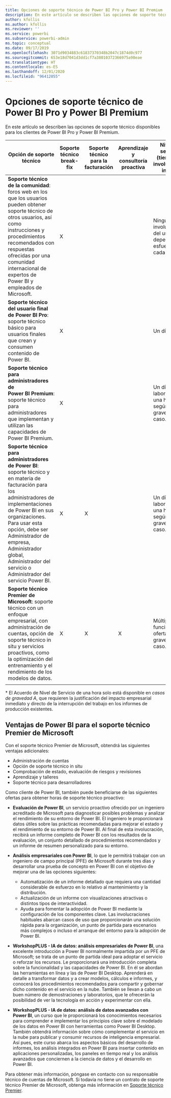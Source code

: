 ```yaml
---
title: Opciones de soporte técnico de Power BI Pro y Power BI Premium
description: En este artículo se describen las opciones de soporte técnico disponibles para los clientes de Power BI Pro y Power BI Premium.
author: kfollis
ms.author: kfollis
ms.reviewer: ''
ms.service: powerbi
ms.subservice: powerbi-admin
ms.topic: conceptual
ms.date: 09/17/2019
ms.openlocfilehash: 3071d9034883c61837370348b2047c1874d0c977
ms.sourcegitcommit: 653e18d7041d3dd1cf7a38010372366975a98eae
ms.translationtype: HT
ms.contentlocale: es-ES
ms.lasthandoff: 12/01/2020
ms.locfileid: "96412055"
---
```

# <a name="power-bi-pro-and-power-bi-premium-support-options"></a>Opciones de soporte técnico de Power BI Pro y Power BI Premium

En este artículo se describen las opciones de soporte técnico disponibles para los clientes de Power BI Pro y Power BI Premium.

| **Opción de soporte técnico** | **Soporte técnico break-fix** | **Soporte técnico para la facturación** | **Aprendizaje y consultoría proactiva** | **Nivel de servicio <br>(tiempo de involucración inicial)** | **Canal de soporte técnico** |
| --- | --- | --- | --- | --- | --- |
| **Soporte técnico de la comunidad**: foros web en los que los usuarios pueden obtener soporte técnico de otros usuarios, así como instrucciones y procedimientos recomendados con respuestas ofrecidas por una comunidad internacional de expertos de Power BI y empleados de Microsoft. | X |   |   | Ninguno; la involucración del usuario depende del esfuerzo de cada uno. | [Comunidad de Power BI](https://community.powerbi.com) |
| **Soporte técnico del usuario final de Power BI Pro**: soporte técnico básico para usuarios finales que crean y consumen contenido de Power BI. | X |   |   | Un día hábil. | [Sitio de soporte técnico de Power BI](https://support.powerbi.com)  |
| **Soporte técnico para administradores de Power BI Premium**: soporte técnico para administradores que implementan y utilizan las capacidades de Power BI Premium. | X |   |   | Un día laborable o una hora, según la gravedad del caso.\* | [Sitio de soporte técnico de Power BI](https://support.powerbi.com)<br>OR<br>[Centro de administración de Microsoft 365](https://portal.office.com/adminportal)<br>OR<br> Teléfono |
| **Soporte técnico para administradores de Power BI**: soporte técnico y en materia de facturación para los administradores de implementaciones de Power BI en sus organizaciones.  Para usar esta opción, debe ser Administrador de empresa, Administrador global, Administrador del servicio o Administrador del servicio Power BI. | X | X |   | Un día laborable o una hora, según la gravedad del caso.\* | [Centro de administración de Microsoft 365](https://portal.office.com/adminportal)<br>OR<br> Teléfono |
| **Soporte técnico Premier de Microsoft**: soporte técnico con un enfoque empresarial, con administración de cuentas, opción de soporte técnico in situ y servicios proactivos, como la optimización del entrenamiento y el rendimiento de los modelos de datos. | X | X | X | Múltiples, en función de la oferta y la gravedad del caso.\* | Responsable técnico de cuentas <br>OR<br> [Centro de administración de Microsoft 365](https://portal.office.com/adminportal) |
| | | | | | |

\* El Acuerdo de Nivel de Servicio de una hora solo está disponible en _casos de gravedad A_, que requieren la justificación del impacto empresarial inmediato y directo de la interrupción del trabajo en los informes de producción existentes.

## <a name="power-bi-benefits-for-microsoft-premier-support"></a>Ventajas de Power BI para el soporte técnico Premier de Microsoft

Con el soporte técnico Premier de Microsoft, obtendrá las siguientes ventajas adicionales:

- Administración de cuentas
- Opción de soporte técnico in situ
- Comprobación de estado, evaluación de riesgos y revisiones
- Aprendizaje y talleres
- Soporte técnico para desarrolladores

Como cliente de Power BI, también puede beneficiarse de las siguientes ofertas para obtener horas de soporte técnico proactivo:

 - **Evaluación de Power BI**, un servicio proactivo ofrecido por un ingeniero acreditado de Microsoft para diagnosticar posibles problemas y analizar el rendimiento de su entorno de Power BI. El ingeniero le proporcionará datos útiles sobre las prácticas recomendadas para mejorar el estado y el rendimiento de su entorno de Power BI. Al final de esta involucración, recibirá un informe completo de Power BI con los resultados de la evaluación, un conjunto detallado de procedimientos recomendados y un informe de resumen personalizado para su entorno.

 - **Análisis empresariales con Power BI**, lo que le permitirá trabajar con un ingeniero de campo principal (PFE) de Microsoft durante tres días y desarrollar una prueba de concepto en Power BI con el objetivo de mejorar una de las opciones siguientes:
    - Automatización de un informe detallado que requiera una cantidad considerable de esfuerzo en lo relativo al mantenimiento y la distribución.
    - Actualización de un informe con visualizaciones atractivas o distintos tipos de interactividad. 
    - Ayuda para fomentar la adopción de Power BI mediante la configuración de los componentes clave. Las involucraciones habituales abarcan casos de uso que proporcionarán una solución rápida para la organización, un punto de partida para escenarios más complejos o incluso el arranque del entorno para la adopción de Power BI.

  - **WorkshopPLUS - IA de datos: análisis empresariales de Power BI**, una excelente introducción a Power BI normalmente impartida por un PFE de Microsoft; se trata de un punto de partida ideal para adoptar el servicio o reforzar los recursos.
Le proporcionará una introducción completa sobre la funcionalidad y las capacidades de Power BI. En él se abordan las herramientas en línea y las de Power BI Desktop. Aprenderá en detalle a transformar datos y a crear modelos, cálculos e informes, y conocerá los procedimientos recomendados para compartir y gobernar dicho contenido en el servicio en la nube. También se llevan a cabo un buen número de demostraciones y laboratorios, que le ofrecerán la posibilidad de ver la tecnología en acción y experimentar con ella.

  - **WorkshopPLUS - IA de datos: análisis de datos avanzados con Power BI**, un curso que le proporcionará los conocimientos necesarios para comprender e implementar los principios clave sobre el modelado de los datos en Power BI con herramientas como Power BI Desktop. También obtendrá información sobre cómo complementar el servicio en la nube para publicar y consumir recursos de inteligencia empresarial. Así pues, este curso abarca los aspectos básicos del desarrollo de informes, los análisis integrados en Power BI para insertar contenido en aplicaciones personalizadas, los paneles en tiempo real y los análisis avanzados que conciernen a la ciencia de datos y el desarrollo en Power BI.

Para obtener más información, póngase en contacto con su responsable técnico de cuentas de Microsoft. Si todavía no tiene un contrato de soporte técnico Premier de Microsoft, obtenga más información en [Soporte técnico Premier](https://support.microsoft.com/premier).
